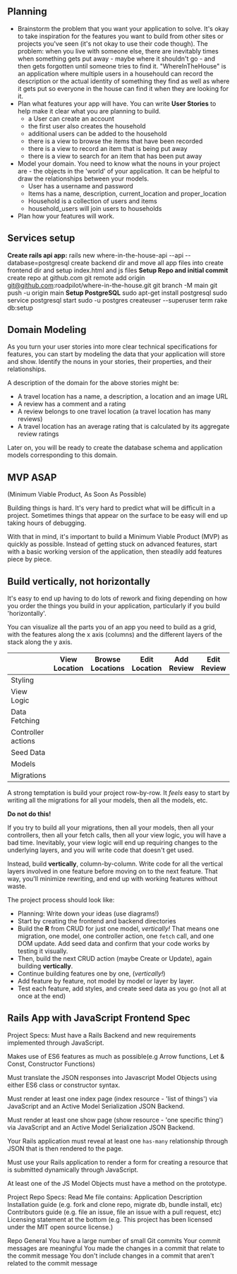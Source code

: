 ## Planning

- Brainstorm the problem that you want your application to solve. It's okay to take inspiration for the features you want to build from other sites or projects you've seen (it's not okay to use their code though).
    The problem: when you live with someone else, there are inevitably times when something gets put away - maybe where it shouldn't go - and then gets forgotten until someone tries to find it.  "WhereInTheHouse" is an application where multiple users in a househould can record the description or the actual identity of something they find as well as where it gets put so everyone in the house can find it when they are looking for it.
- Plan what features your app will have. You can write **User Stories** to help make it clear what you are planning to build.
    - a User can create an account
    - the first user also creates the household
    - additional users can be added to the household
    - there is a view to browse the items that have been recorded
    - there is a view to record an item that is being put away
    - there is a view to search for an item that has been put away
- Model your domain. You need to know what the nouns in your project are - the objects in the 'world' of your application. It can be helpful to draw the relationships between your models.
    - User has a username and password
    - Items has a name, description, current_location and proper_location
    - Household is a collection of users and items 
    - household_users will join users to households
- Plan how your features will work.

## Services setup
**Create rails api app:**
    rails new where-in-the-house-api --api --database=postgresql
    create backend dir and move all app files into
    create frontend dir and setup index.html and js files
**Setup Repo and initial commit**
    create repo at github.com
    git remote add origin git@github.com:roadpilot/where-in-the-house.git
    git branch -M main
    git push -u origin main
**Setup PostgreSQL**
    sudo apt-get install postgresql
    sudo service postgresql start
    sudo -u postgres createuser --superuser term
    rake db:setup

## Domain Modeling

As you turn your user stories into more clear technical specifications for features, you can start by modeling the data that your application will store and show. Identify the nouns in your stories, their properties, and their relationships.

A description of the domain for the above stories might be:

- A travel location has a name, a description, a location and an image URL
- A review has a comment and a rating
- A review belongs to one travel location (a travel location has many reviews)
- A travel location has an average rating that is calculated by its aggregate review ratings

Later on, you will be ready to create the database schema and application models corresponding to this domain.

## MVP ASAP

(Minimum Viable Product, As Soon As Possible)

Building things is hard. It's very hard to predict what will be difficult in a project. Sometimes things that appear on the surface to be easy will end up taking hours of debugging.

With that in mind, it's important to build a Minimum Viable Product (MVP) as quickly as possible. Instead of getting stuck on advanced features, start with a basic working version of the application, then steadily add features piece by piece.

## Build vertically, not horizontally

It's easy to end up having to do lots of rework and fixing depending on how you order the things you build in your application, particularly if you build 'horizontally'.

You can visualize all the parts you of an app you need to build as a grid, with the features along the x axis (columns) and the different layers of the stack along the y axis.

|                    | View Location | Browse Locations | Edit Location | Add Review | Edit Review |
| ------------------ | ------------- | ---------------- | ------------- | ---------- | ----------- |
| Styling            |               |                  |               |            |             |
| View Logic         |               |                  |               |            |             |
| Data Fetching      |               |                  |               |            |             |
| Controller actions |               |                  |               |            |             |
| Seed Data          |               |                  |               |            |             |
| Models             |               |                  |               |            |             |
| Migrations         |               |                  |               |            |             |

A strong temptation is build your project row-by-row. It _feels_ easy to start by writing all the migrations for all your models, then all the models, etc.

**Do not do this!**

If you try to build all your migrations, then all your models, then all your controllers, then all your fetch calls, then all your view logic, you will have a bad time. Inevitably, your view logic will end up requiring changes to the underlying layers, and you will write code that doesn't get used.

Instead, build **vertically**, column-by-column. Write code for all the vertical layers involved in one feature before moving on to the next feature. That way, you'll minimize rewriting, and end up with working features without waste.

The project process should look like:

- Planning: Write down your ideas (use diagrams!)
- Start by creating the frontend and backend directories
- Build the **R** from CRUD for just one model, _vertically!_ That means one migration, one model, one controller action, one `fetch` call, and one DOM update. Add seed data and confirm that your code works by testing it visually.
- Then, build the next CRUD action (maybe Create or Update), again building **vertically**.
- Continue building features one by one, (_vertically!_)
- Add feature by feature, not model by model or layer by layer.
- Test each feature, add styles, and create seed data as you go (not all at once at the end)


## Rails App with JavaScript Frontend Spec

Project Specs:
Must have a Rails Backend and new requirements implemented through JavaScript.

Makes use of ES6 features as much as possible(e.g Arrow functions, Let & Const, Constructor Functions)

Must translate the JSON responses into Javascript Model Objects using either ES6 class or constructor syntax. 

Must render at least one index page (index resource - 'list of things') via JavaScript and an Active Model Serialization JSON Backend.

Must render at least one show page (show resource - 'one specific thing') via JavaScript and an Active Model Serialization JSON Backend.

Your Rails application must reveal at least one `has-many` relationship through JSON that is then rendered to the page.

Must use your Rails application to render a form for creating a resource that is submitted dynamically through JavaScript.

At least one of the JS Model Objects must have a method on the prototype.

Project Repo Specs:
Read Me file contains:
    Application Description
    Installation guide (e.g. fork and clone repo, migrate db, bundle install, etc)
    Contributors guide (e.g. file an issue, file an issue with a pull request, etc)
    Licensing statement at the bottom (e.g. This project has been licensed under the MIT open source license.)

Repo General
    You have a large number of small Git commits
    Your commit messages are meaningful
    You made the changes in a commit that relate to the commit message
    You don't include changes in a commit that aren't related to the commit message
